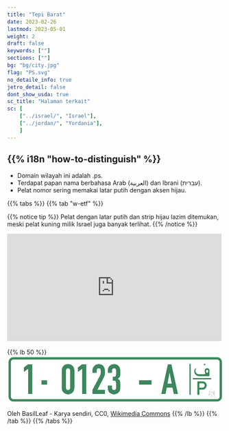 ```yaml
---
title: "Tepi Barat"
date: 2023-02-26
lastmod: 2023-05-01
weight: 2
draft: false
keywords: [""]
sections: [""]
bg: "bg/city.jpg"
flag: "PS.svg"
no_detaile_info: true
jetro_detail: false
dont_show_usda: true
sc_title: "Halaman terkait"
sc: [
    ["../israel/", "Israel"],
    ["../jordan/", "Yordania"],
    ]
---
```


<div class="main-desciption country-description">
    <h2 class="section-title">{{% i18n "how-to-distinguish" %}}</h2>
    <ul class="rule-list">
        <li>Domain wilayah ini adalah <span class="quiz">.ps</span>.</li>
        <li>Terdapat papan nama berbahasa Arab (العربية‎) dan Ibrani (עברית).</li>
        <li>Pelat nomor sering memakai latar <span class="quiz">putih</span> dengan aksen <span class="quiz">hijau</span>.</li>
    </ul>
</div>

{{% tabs %}}
{{% tab "w-etf" %}}

{{% notice tip %}}
Pelat dengan latar <span class="quiz">putih</span> dan strip <span class="quiz">hijau</span> lazim ditemukan, meski pelat kuning milik Israel juga banyak terlihat.
{{% /notice %}}
<div class="googlemap-if">
<iframe src="https://www.google.com/maps/embed?pb=!4v1683474785152!6m8!1m7!1sqlv44ygxflBLfq7Jea_p8g!2m2!1d31.91934158590803!2d35.20715477458318!3f49.20218612057827!4f-12.96017591840446!5f2.8721873220127905" width="500" height="250" style="border:0;" allowfullscreen="" loading="lazy" referrerpolicy="no-referrer-when-downgrade"></iframe>
</div>

{{% lb 50 %}}
![](2023-05-08-00-54-27.png)

Oleh BasilLeaf - Karya sendiri, CC0, <a href="https://commons.wikimedia.org/w/index.php?curid=113341446">Wikimedia Commons</a>
{{% /lb %}}
{{% /tab %}}
{{% /tabs  %}}

